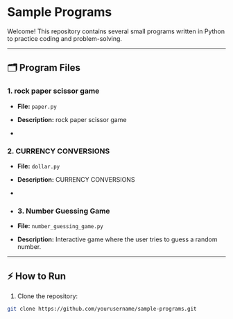 # Sample Programs

Welcome! This repository contains several small programs written in Python to practice coding and problem-solving.

---

## 🗂️ Program Files

### 1. rock paper scissor game
- **File:** `paper.py`
- **Description:**  rock paper scissor game

- 
### 2. CURRENCY CONVERSIONS
- **File:** `dollar.py`
- **Description:** CURRENCY CONVERSIONS
- 

- ### 3. Number Guessing Game
- **File:** `number_guessing_game.py`
- **Description:** Interactive game where the user tries to guess a random number.




---

## ⚡ How to Run
1. Clone the repository:
```bash
git clone https://github.com/yourusername/sample-programs.git

